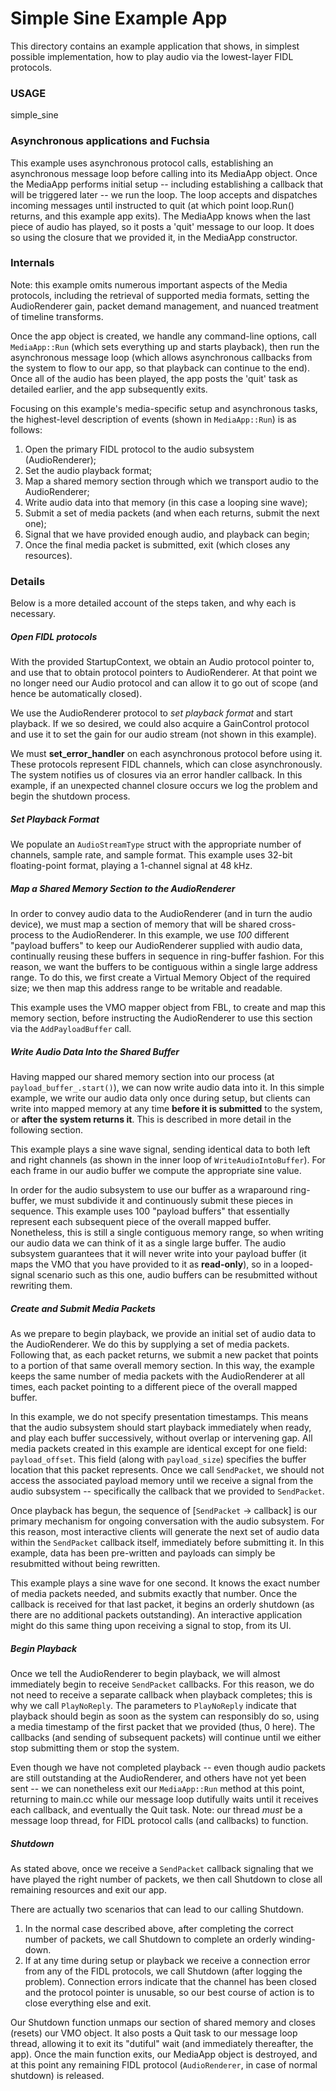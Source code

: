 # Simple Sine Example App

This directory contains an example application that shows, in simplest possible
implementation, how to play audio via the lowest-layer FIDL protocols.

### USAGE

  simple_sine

### Asynchronous applications and Fuchsia

This example uses asynchronous protocol calls, establishing an asynchronous
message loop before calling into its MediaApp object. Once the MediaApp performs
initial setup -- including establishing a callback that will be triggered later
-- we run the loop. The loop accepts and dispatches incoming messages until
instructed to quit (at which point loop.Run() returns, and this example app
exits). The MediaApp knows when the last piece of audio has played, so it posts
a 'quit' message to our loop. It does so using the closure that we provided it,
in the MediaApp constructor.

### Internals

Note: this example omits numerous important aspects of the Media protocols,
including the retrieval of supported media formats, setting the AudioRenderer gain,
packet demand management, and nuanced treatment of timeline transforms.

Once the app object is created, we handle any command-line options, call
`MediaApp::Run` (which sets everything up and starts playback), then run the
asynchronous message loop (which allows asynchronous callbacks from the system
to flow to our app, so that playback can continue to the end). Once all of the
audio has been played, the app posts the 'quit' task as detailed earlier, and
the app subsequently exits.

Focusing on this example's media-specific setup and asynchronous tasks, the
highest-level description of events (shown in `MediaApp::Run`) is as follows:
1. Open the primary FIDL protocol to the audio subsystem (AudioRenderer);
2. Set the audio playback format;
3. Map a shared memory section through which we transport audio to the AudioRenderer;
4. Write audio data into that memory (in this case a looping sine wave);
5. Submit a set of media packets (and when each returns, submit the next one);
6. Signal that we have provided enough audio, and playback can begin;
7. Once the final media packet is submitted, exit (which closes any resources).

### Details

Below is a more detailed account of the steps taken, and why each is necessary.

##### Open FIDL protocols

With the provided StartupContext, we obtain an Audio protocol pointer to, and
use that to obtain protocol pointers to AudioRenderer. At that point we no longer
need our Audio protocol and can allow it to go out of scope (and hence be
automatically closed).

We use the AudioRenderer protocol to _set playback format_ and start playback. If we
so desired, we could also acquire a GainControl protocol and use it to set the
gain for our audio stream (not shown in this example).

We must **set_error_handler** on each asynchronous protocol before using it.
These protocols represent FIDL channels, which can close asynchronously. The
system notifies us of closures via an error handler callback. In this example,
if an unexpected channel closure occurs we log the problem and begin the
shutdown process.

##### Set Playback Format

We populate an `AudioStreamType` struct with the appropriate number of channels,
sample rate, and sample format. This example uses 32-bit floating-point format,
playing a 1-channel signal at 48 kHz.

##### Map a Shared Memory Section to the AudioRenderer

In order to convey audio data to the AudioRenderer (and in turn the audio device),
we must map a section of memory that will be shared cross-process to the
AudioRenderer. In this example, we use _100_ different "payload buffers" to keep our
AudioRenderer supplied with audio data, continually reusing these buffers in
sequence in ring-buffer fashion. For this reason, we want the buffers to be
contiguous within a single large address range. To do this, we first create a
Virtual Memory Object of the required size; we then map this address range to
be writable and readable.

This example uses the VMO mapper object from FBL, to create and map this memory
section, before instructing the AudioRenderer to use this section via the
`AddPayloadBuffer` call.

##### Write Audio Data Into the Shared Buffer

Having mapped our shared memory section into our process (at
`payload_buffer_.start()`), we can now write audio data into it. In this
simple example, we write our audio data only once during setup, but clients
can write into mapped memory at any time **before it is submitted** to the
system, or **after the system returns it**. This is described in more detail
in the following section.

This example plays a sine wave signal, sending identical data to both left and
right channels (as shown in the inner loop of `WriteAudioIntoBuffer`). For each
frame in our audio buffer we compute the appropriate sine value.

In order for the audio subsystem to use our buffer as a wraparound ring-buffer,
we must subdivide it and continuously submit these pieces in sequence. This
example uses 100 "payload buffers" that essentially represent each subsequent
piece of the overall mapped buffer. Nonetheless, this is still a single
contiguous memory range, so when writing our audio data we can think of it as a
single large buffer. The audio subsystem guarantees that it will never write
into your payload buffer (it maps the VMO that you have provided to it as
__read-only__), so in a looped-signal scenario such as this one, audio buffers
can be resubmitted without rewriting them.

##### Create and Submit Media Packets

As we prepare to begin playback, we provide an initial set of audio data to the
AudioRenderer. We do this by supplying a set of media packets. Following that, as
each packet returns, we submit a new packet that points to a portion of that
same overall memory section. In this way, the example keeps the same number of
media packets with the AudioRenderer at all times, each packet pointing to a
different piece of the overall mapped buffer.

In this example, we do not specify presentation timestamps. This means that the
audio subsystem should start playback immediately when ready, and play each
buffer successively, without overlap or intervening gap. All media packets
created in this example are identical except for one field: `payload_offset`.
This field (along with `payload_size`) specifies the buffer location that this
packet represents. Once we call `SendPacket`, we should not access the
associated payload memory until we receive a signal from the audio subsystem --
specifically the callback that we provided to `SendPacket`.

Once playback has begun, the sequence of [`SendPacket` -> callback] is our
primary mechanism for ongoing conversation with the audio subsystem. For this
reason, most interactive clients will generate the next set of audio data
within the `SendPacket` callback itself, immediately before submitting it. In
this example, data has been pre-written and payloads can simply be resubmitted
without being rewritten.

This example plays a sine wave for one second. It knows the exact number of
media packets needed, and submits exactly that number. Once the callback is
received for that last packet, it begins an orderly shutdown (as there are no
additional packets outstanding). An interactive application might do this same
thing upon receiving a signal to stop, from its UI.

##### Begin Playback

Once we tell the AudioRenderer to begin playback, we will almost immediately begin to
receive `SendPacket` callbacks. For this reason, we do not need to receive a
separate callback when playback completes; this is why we call `PlayNoReply`.
The parameters to `PlayNoReply` indicate that playback should begin as soon as
the system can responsibly do so, using a media timestamp of the first packet
that we provided (thus, 0 here). The callbacks (and sending of subsequent
packets) will continue until we either stop submitting them or stop the system.

Even though we have not completed playback -- even though audio packets are
still outstanding at the AudioRenderer, and others have not yet been sent -- we can
nonetheless exit our `MediaApp::Run` method at this point, returning to main.cc
while our message loop dutifully waits until it receives each callback, and
eventually the Quit task. Note: our thread *must* be a message loop thread, for
FIDL protocol calls (and callbacks) to function.

##### Shutdown

As stated above, once we receive a `SendPacket` callback signaling that we have
played the right number of packets, we then call Shutdown to close all
remaining resources and exit our app.

There are actually two scenarios that can lead to our calling Shutdown.
1. In the normal case described above, after completing the correct number
of packets, we call Shutdown to complete an orderly winding-down.
2. If at any time during setup or playback we receive a connection error from
any of the FIDL protocols, we call Shutdown (after logging the problem).
Connection errors indicate that the channel has been closed and the protocol
pointer is unusable, so our best course of action is to close everything else
and exit.

Our Shutdown function unmaps our section of shared memory and closes (resets)
our VMO object. It also posts a Quit task to our message loop thread, allowing
it to exit its "dutiful" wait (and immediately thereafter, the app). Once the
main function exits, our MediaApp object is destroyed, and at this point any
remaining FIDL protocol (`AudioRenderer`, in case of normal shutdown) is released.
